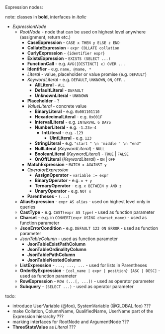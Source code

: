 
Expression nodes:

note: classes in **bold**, interfaces in *italic*

- *ExpressionNode*
  - *RootNode* - node that can be used on highest level anywhere (assignment, return etc.)
    - **CaseExpression** - `CASE x THEN y ELSE z END`
    - **CollateExpression** - `expr COLLATE collation`
    - **CurlyExpression** - `{identifier expr}`
    - **ExistsExpression** - `EXISTS (SELECT ...)`
    - **FunctionCall** - e.g. `AVG([DISTINCT] x) OVER ...`
    - **Identifier** - e.g. `name, @name, *`
    - *Literal* - value, placeholder or value promise (e.g. `DEFAULT`)
    - *KeywordLiteral* - e.g. `DEFAULT`, `UNKNOWN`, `ON`, `OFF`...
      - **AllLiteral** - `ALL`
      - **DefaultLiteral** - `DEFAULT`
      - **UnknownLiteral** - `UNKNOWN`
    - **Placeholder** - ?
    - *ValueLiteral* - concrete value
      - **BinaryLiteral** - e.g. `0b001101110`
      - **HexadecimalLiteral** - e.g. `0x001F`
      - **IntervalLiteral** - e.g. `INTERVAL 6 DAYS`
      - **NumberLiteral** - e.g. `-1.23e-4`
        - **IntLiteral** - e.g. `-123`
          - **UintLiteral** - e.g. `123`
      - **StringLiteral** - e.g. `"start " \n 'middle ' \n "end"`
      - **NullLiteral** (*KeywordLiteral*) - `NULL`
      - **BooleanLiteral** (*KeywordLiteral*) - `TRUE` | `FALSE`
      - **OnOffLiteral** (*KeywordLiteral*) - `ON` | `OFF`
    - **MatchExpression** - `MATCH x AGAINST y`
    - *OperatorExpression*
      - **AssignOperator** - `variable := expr`
      - **BinaryOperator** - e.g. `x + y`
      - **TernaryOperator** - e.g. `x BETWEEN y AND z`
      - **UnaryOperator** - e.g. `NOT x`
    - **Parentheses** - `(...)`
  - **AliasExpression** - `expr AS alias` - used on highest level only in queries
  - **CastType** - e.g. `CAST(expr AS type)` - used as function parameter
  - **Charset** - e.g. in `CONVERT(expr USING charset_name)` - used as function parameter
  - **JsonErrorCondition** - e.g. `DEFAULT 123 ON ERROR` - used as function parameter
  - *JsonTableColumn* - used as function parameter
    - **JsonTableExistPathColumn**
    - **JsonTableOrdinalityColumn**
    - **JsonTablePathColumn**
    - **JsonTableNestedColumn**
  - **ListExpression** - `..., ..., ...` - used for lists in Parentheses
  - **OrderByExpression** - `{col_name | expr | position} [ASC | DESC]`  - used as function parameter
  - **RowExpression** - `ROW (...[, ...])`  - used as operator parameter
  - **Subquery** - `(SELECT ...)`  - used as operator parameter

todo:
- introduce UserVariable (@foo), SystemVariable (@GLOBAL.foo) ???
- make Collation, ColumnName, QualifiedName, UserName part of the Expression hierarchy ???
- marking interfaces for RootNode and ArgumentNode ???
- **ThreeStateValue** as *Literal* ???
